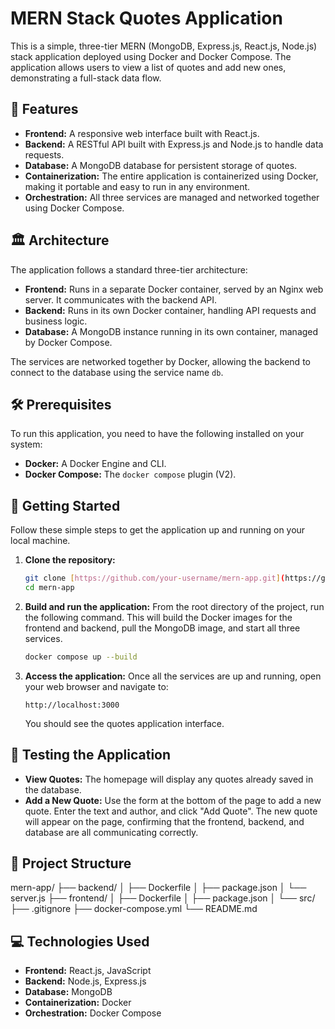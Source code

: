 # MERN Stack Quotes Application

This is a simple, three-tier MERN (MongoDB, Express.js, React.js, Node.js) stack application deployed using Docker and Docker Compose. The application allows users to view a list of quotes and add new ones, demonstrating a full-stack data flow.

## 🚀 Features

- **Frontend:** A responsive web interface built with React.js.
- **Backend:** A RESTful API built with Express.js and Node.js to handle data requests.
- **Database:** A MongoDB database for persistent storage of quotes.
- **Containerization:** The entire application is containerized using Docker, making it portable and easy to run in any environment.
- **Orchestration:** All three services are managed and networked together using Docker Compose.

## 🏛️ Architecture

The application follows a standard three-tier architecture:

- **Frontend:** Runs in a separate Docker container, served by an Nginx web server. It communicates with the backend API.
- **Backend:** Runs in its own Docker container, handling API requests and business logic.
- **Database:** A MongoDB instance running in its own container, managed by Docker Compose.

The services are networked together by Docker, allowing the backend to connect to the database using the service name `db`.

## 🛠️ Prerequisites

To run this application, you need to have the following installed on your system:

- **Docker:** A Docker Engine and CLI.
- **Docker Compose:** The `docker compose` plugin (V2).

## 🏃 Getting Started

Follow these simple steps to get the application up and running on your local machine.

1.  **Clone the repository:**
    ```bash
    git clone [https://github.com/your-username/mern-app.git](https://github.com/your-username/mern-app.git)
    cd mern-app
    ```

2.  **Build and run the application:**
    From the root directory of the project, run the following command. This will build the Docker images for the frontend and backend, pull the MongoDB image, and start all three services.

    ```bash
    docker compose up --build
    ```

3.  **Access the application:**
    Once all the services are up and running, open your web browser and navigate to:
    ```
    http://localhost:3000
    ```

    You should see the quotes application interface.

## 🧪 Testing the Application

- **View Quotes:** The homepage will display any quotes already saved in the database.
- **Add a New Quote:** Use the form at the bottom of the page to add a new quote. Enter the text and author, and click "Add Quote". The new quote will appear on the page, confirming that the frontend, backend, and database are all communicating correctly.

## 📁 Project Structure
mern-app/
├── backend/
│   ├── Dockerfile
│   ├── package.json
│   └── server.js
├── frontend/
│   ├── Dockerfile
│   ├── package.json
│   └── src/
├── .gitignore
├── docker-compose.yml
└── README.md

## 💻 Technologies Used

-   **Frontend:** React.js, JavaScript
-   **Backend:** Node.js, Express.js
-   **Database:** MongoDB
-   **Containerization:** Docker
-   **Orchestration:** Docker Compose
